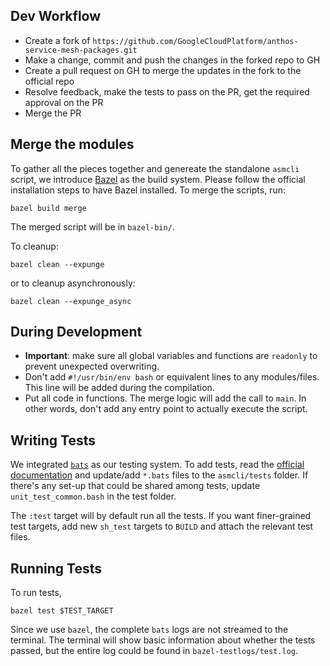 ## Dev Workflow

* Create a fork of `https://github.com/GoogleCloudPlatform/anthos-service-mesh-packages.git`
* Make a change, commit and push the changes in the forked repo to GH
* Create a pull request on GH to merge the updates in the fork to the official repo
* Resolve feedback, make the tests to pass on the PR, get the required approval on the PR
* Merge the PR

## Merge the modules

To gather all the pieces together and genereate the standalone `asmcli` script, we introduce [Bazel](https://www.bazel.build/) as the build system.
Please follow the official installation steps to have Bazel installed.
To merge the scripts, run:
```shell
bazel build merge
```
The merged script will be in `bazel-bin/`.

To cleanup:
```shell
bazel clean --expunge
```
or to cleanup asynchronously:
```shell
bazel clean --expunge_async
```

## During Development
* **Important**: make sure all global variables and functions are `readonly` to prevent unexpected overwriting.
* Don't add `#!/usr/bin/env bash` or equivalent lines to any modules/files. This line will be added during the compilation.
* Put all code in functions. The merge logic will add the call to `main`. In other words, don't add any entry point to actually
execute the script.


## Writing Tests
We integrated [`bats`](https://github.com/bats-core/bats-core) as our
testing system. To add tests, read the
[official documentation](https://bats-core.readthedocs.io/en/latest/)
and update/add `*.bats` files to the `asmcli/tests` folder.
If there's any set-up that could be shared among tests, update
`unit_test_common.bash` in the test folder.

The `:test` target will by default run all the tests. If you want
finer-grained test targets, add new `sh_test` targets to `BUILD` and
attach the relevant test files.


## Running Tests
To run tests,
```shell
bazel test $TEST_TARGET
```

Since we use `bazel`, the complete `bats` logs are not streamed to the
terminal. The terminal will show basic information about whether
the tests passed, but the entire log could be found in
`bazel-testlogs/test.log`.
